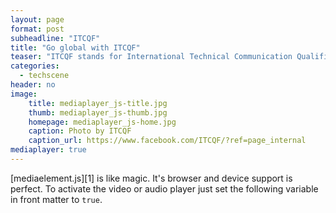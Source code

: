 ```yaml
---
layout: page
format: post
subheadline: "ITCQF"
title: "Go global with ITCQF"
teaser: "ITCQF stands for International Technical Communication Qualifications Foundation. Internationally recognised certification developed by professionals will increase your employment value in the tech comm job market."
categories:
  - techscene
header: no
image:
    title: mediaplayer_js-title.jpg
    thumb: mediaplayer_js-thumb.jpg
    homepage: mediaplayer_js-home.jpg
    caption: Photo by ITCQF
    caption_url: https://www.facebook.com/ITCQF/?ref=page_internal
mediaplayer: true
---
```

[mediaelement.js][1] is like magic. It's browser and device support is perfect. To activate the video or audio player just set the following variable in front matter to `true`.